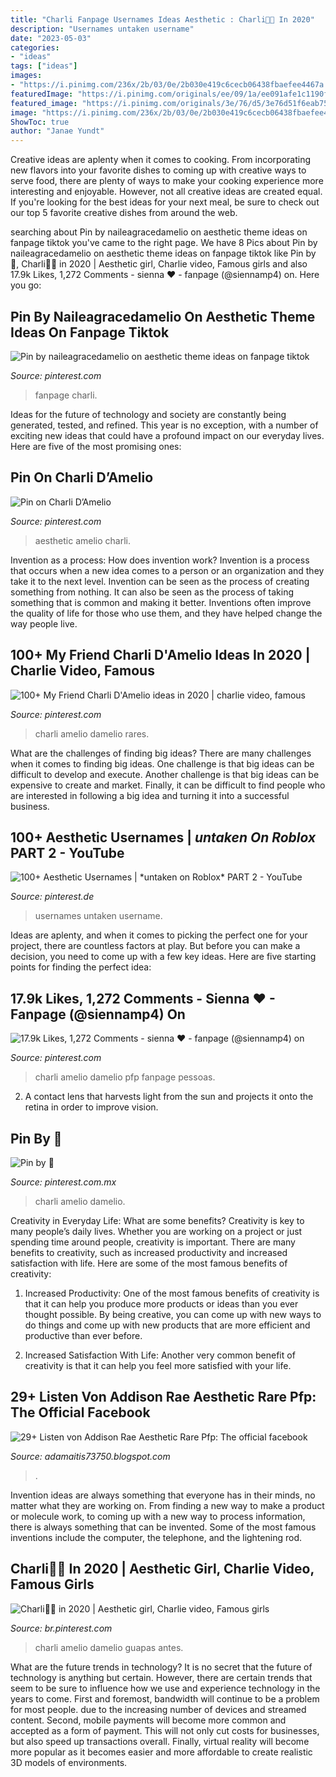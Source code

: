 ```yaml
---
title: "Charli Fanpage Usernames Ideas Aesthetic : Charli👑🤍 In 2020"
description: "Usernames untaken username"
date: "2023-05-03"
categories:
- "ideas"
tags: ["ideas"]
images:
- "https://i.pinimg.com/236x/2b/03/0e/2b030e419c6cecb06438fbaefee4467a.jpg?nii=t"
featuredImage: "https://i.pinimg.com/originals/ee/09/1a/ee091afe1c1190f0c85e73baea38b25b.jpg"
featured_image: "https://i.pinimg.com/originals/3e/76/d5/3e76d51f6eab75d8ab08090983550ed3.jpg"
image: "https://i.pinimg.com/236x/2b/03/0e/2b030e419c6cecb06438fbaefee4467a.jpg?nii=t"
ShowToc: true
author: "Janae Yundt"
---
```



Creative ideas are aplenty when it comes to cooking. From incorporating new flavors into your favorite dishes to coming up with creative ways to serve food, there are plenty of ways to make your cooking experience more interesting and enjoyable. However, not all creative ideas are created equal. If you're looking for the best ideas for your next meal, be sure to check out our top 5 favorite creative dishes from around the web.

	

		
searching about Pin by naileagracedamelio on aesthetic theme ideas on fanpage tiktok you've came to the right page. We have 8 Pics about Pin by naileagracedamelio on aesthetic theme ideas on fanpage tiktok like Pin by 🦁, Charli👑🤍 in 2020 | Aesthetic girl, Charlie video, Famous girls and also 17.9k Likes, 1,272 Comments - sienna ♥ - fanpage (@siennamp4) on. Here you go:
		
    
## Pin By Naileagracedamelio On Aesthetic Theme Ideas On Fanpage Tiktok

<img loading=lazy src="https://i.pinimg.com/236x/2b/03/0e/2b030e419c6cecb06438fbaefee4467a.jpg?nii=t" onerror="this.onerror=null;this.src='https://tse1.mm.bing.net/th?id=OIP.Jqn3WJm45kbG4GiUVvQ2ngAAAA&amp;pid=15.1';" alt="Pin by naileagracedamelio on aesthetic theme ideas on fanpage tiktok">

_Source: pinterest.com_

>fanpage charli. 

	

Ideas for the future of technology and society are constantly being generated, tested, and refined. This year is no exception, with a number of exciting new ideas that could have a profound impact on our everyday lives. Here are five of the most promising ones:

    
## Pin On Charli D’Amelio

<img loading=lazy src="https://i.pinimg.com/originals/3e/ee/1e/3eee1ed49520dc4b0baa43d0ccab2207.jpg" onerror="this.onerror=null;this.src='https://tse3.mm.bing.net/th?id=OIP.44OPowL2ijBserq3GIuYcAHaJJ&amp;pid=15.1';" alt="Pin on Charli D’Amelio">

_Source: pinterest.com_

>aesthetic amelio charli. 

	

Invention as a process: How does invention work?
Invention is a process that occurs when a new idea comes to a person or an organization and they take it to the next level. Invention can be seen as the process of creating something from nothing. It can also be seen as the process of taking something that is common and making it better. Inventions often improve the quality of life for those who use them, and they have helped change the way people live.

    
## 100+ My Friend Charli D&#039;Amelio Ideas In 2020 | Charlie Video, Famous

<img loading=lazy src="https://i.pinimg.com/236x/07/f5/78/07f5784c97f59ae6753db178e55bbcd1.jpg" onerror="this.onerror=null;this.src='https://tse2.mm.bing.net/th?id=OIP.brJuJKNt_NQfXQOKy-02vAAAAA&amp;pid=15.1';" alt="100+ My Friend Charli D&#039;Amelio ideas in 2020 | charlie video, famous">

_Source: pinterest.com_

>charli amelio damelio rares. 

	

What are the challenges of finding big ideas?
There are many challenges when it comes to finding big ideas. One challenge is that big ideas can be difficult to develop and execute. Another challenge is that big ideas can be expensive to create and market. Finally, it can be difficult to find people who are interested in following a big idea and turning it into a successful business.

    
## 100+ Aesthetic Usernames | *untaken On Roblox* PART 2 - YouTube

<img loading=lazy src="https://i.pinimg.com/736x/94/5d/5a/945d5a62493b7c8eabd1d6ef77160960.jpg" onerror="this.onerror=null;this.src='https://tse4.mm.bing.net/th?id=OIP.Vz0-fPJimWAuV7A9e7WH-QHaFj&amp;pid=15.1';" alt="100+ Aesthetic Usernames | *untaken on Roblox* PART 2 - YouTube">

_Source: pinterest.de_

>usernames untaken username. 

	

Ideas are aplenty, and when it comes to picking the perfect one for your project, there are countless factors at play. But before you can make a decision, you need to come up with a few key ideas. Here are five starting points for finding the perfect idea:

    
## 17.9k Likes, 1,272 Comments - Sienna ♥ - Fanpage (@siennamp4) On

<img loading=lazy src="https://i.pinimg.com/originals/3e/76/d5/3e76d51f6eab75d8ab08090983550ed3.jpg" onerror="this.onerror=null;this.src='https://tse3.mm.bing.net/th?id=OIP.TTHxK-2EVx2qqmnm_AxZwwHaHa&amp;pid=15.1';" alt="17.9k Likes, 1,272 Comments - sienna ♥ - fanpage (@siennamp4) on">

_Source: pinterest.com_

>charli amelio damelio pfp fanpage pessoas. 

	

2. A contact lens that harvests light from the sun and projects it onto the retina in order to improve vision.

    
## Pin By 🦁

<img loading=lazy src="https://i.pinimg.com/originals/ee/09/1a/ee091afe1c1190f0c85e73baea38b25b.jpg" onerror="this.onerror=null;this.src='https://tse2.mm.bing.net/th?id=OIP.BtJIbT8cLsRAeDWo1j7jMwHaJP&amp;pid=15.1';" alt="Pin by 🦁">

_Source: pinterest.com.mx_

>charli amelio damelio. 

	

Creativity in Everyday Life: What are some benefits?
Creativity is key to many people’s daily lives. Whether you are working on a project or just spending time around people, creativity is important. There are many benefits to creativity, such as increased productivity and increased satisfaction with life. Here are some of the most famous benefits of creativity: 
1) Increased Productivity: One of the most famous benefits of creativity is that it can help you produce more products or ideas than you ever thought possible. By being creative, you can come up with new ways to do things and come up with new products that are more efficient and productive than ever before. 

2) Increased Satisfaction With Life: Another very common benefit of creativity is that it can help you feel more satisfied with your life.

    
## 29+ Listen Von Addison Rae Aesthetic Rare Pfp: The Official Facebook

<img loading=lazy src="https://i.pinimg.com/736x/68/1d/47/681d479423f0bee722d2fe6ac36e8fb9.jpg" onerror="this.onerror=null;this.src='https://tse2.mm.bing.net/th?id=OIP.z3ZaBZPehFOy2mc--ATToQHaNK&amp;pid=15.1';" alt="29+ Listen von Addison Rae Aesthetic Rare Pfp: The official facebook">

_Source: adamaitis73750.blogspot.com_

>. 

	

Invention ideas are always something that everyone has in their minds, no matter what they are working on. From finding a new way to make a product or molecule work, to coming up with a new way to process information, there is always something that can be invented. Some of the most famous inventions include the computer, the telephone, and the lightening rod.

    
## Charli👑🤍 In 2020 | Aesthetic Girl, Charlie Video, Famous Girls

<img loading=lazy src="https://i.pinimg.com/originals/58/5f/b2/585fb2133478451cd7ef19e0709141bd.jpg" onerror="this.onerror=null;this.src='https://tse2.mm.bing.net/th?id=OIP.kD3EBDVcuNf3xFDx6mG_lwHaHS&amp;pid=15.1';" alt="Charli👑🤍 in 2020 | Aesthetic girl, Charlie video, Famous girls">

_Source: br.pinterest.com_

>charli amelio damelio guapas antes. 

	

What are the future trends in technology?
It is no secret that the future of technology is anything but certain. However, there are certain trends that seem to be sure to influence how we use and experience technology in the years to come. 
First and foremost, bandwidth will continue to be a problem for most people. due to the increasing number of devices and streamed content. Second, mobile payments will become more common and accepted as a form of payment. This will not only cut costs for businesses, but also speed up transactions overall. Finally, virtual reality will become more popular as it becomes easier and more affordable to create realistic 3D models of environments.

